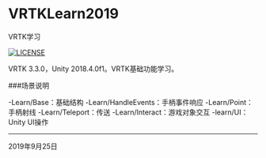 # VRTKLearn2019
VRTK学习

[![LICENSE](https://img.shields.io/badge/license-Anti%20996-blue.svg)](https://github.com/996icu/996.ICU/blob/master/LICENSE)

VRTK 3.3.0，Unity 2018.4.0f1。VRTK基础功能学习。

###场景说明

-Learn/Base：基础结构
-Learn/HandleEvents：手柄事件响应
-Learn/Point：手柄射线
-Learn/Teleport：传送
-Learn/Interact：游戏对象交互
-learn/UI：Unity UI操作

----------

2019年9月25日

